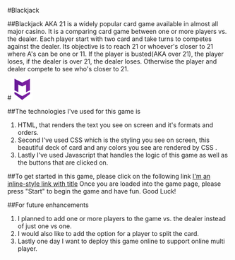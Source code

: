 #Blackjack

##Blackjack AKA 21 is a widely popular card game available in almost all major casino. It is a comparing card game between one or more players vs. the dealer. Each player start with two card and take turns to competes against the dealer. Its objective is to reach 21 or whoever's closer to 21 where A's can be one or 11. If the player is busted(AKA over 21), the player loses, if the dealer is over 21, the dealer loses. Otherwise the player and dealer compete to see who's closer to 21. 

#![alt text](https://github.com/adam-p/markdown-here/raw/master/src/common/images/icon48.png "Logo Title Text 1")

##The technologies I've used for this game is 
1. HTML, that renders the text you see on screen and it's formats and orders. 
2. Second I've used CSS which is the styling you see on screen, this beautiful deck of card and any colors you see are rendered by CSS .
3. Lastly I've used Javascript that handles the logic of this game as well as the buttons that are clicked on.

##To get started in this game, please click on the following link [I'm an inline-style link with title](https://www.google.com "Google's Homepage") Once you are loaded into the game page, please press "Start" to begin the game and have fun. Good Luck!

##For future enhancements
1. I planned to add one or more players to the game vs. the dealer instead of just one vs one.
2. I would also like to add the option for a player to split the card. 
3. Lastly one day I want to deploy this game online to support online multi player. 